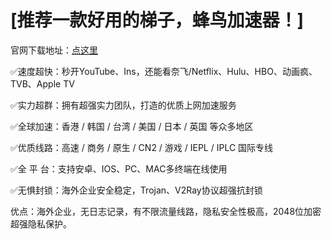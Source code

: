 # [推荐一款好用的梯子，蜂鸟加速器！]

官网下载地址：[点这里](http://fn99.cc)

✅速度超快：秒开YouTube、Ins，还能看奈飞/Netflix、Hulu、HBO、动画疯、TVB、Apple TV

✅实力超群：拥有超强实力团队，打造的优质上网加速服务

✅全球加速：香港 / 韩国 / 台湾 / 美国 / 日本 / 英国 等众多地区

✅优质线路：高速 / 商务 / 原生 / CN2 / 游戏 / IEPL / IPLC 国际专线

✅全 平 台：支持安卓、IOS、PC、MAC多终端在线使用

✅无惧封锁：海外企业安全稳定，Trojan、V2Ray协议超强抗封锁

优点：海外企业，无日志记录，有不限流量线路，隐私安全性极高，2048位加密超强隐私保护。
